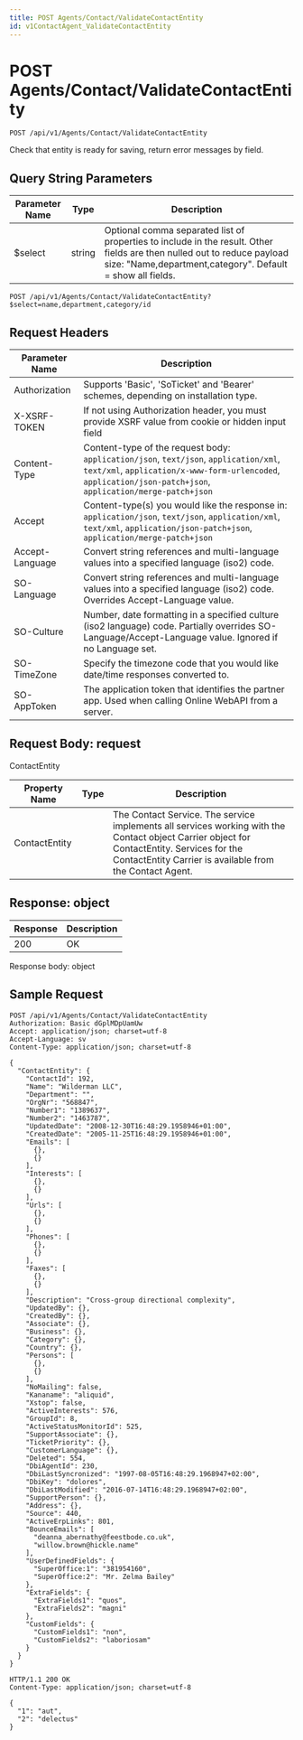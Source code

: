 ```yaml
---
title: POST Agents/Contact/ValidateContactEntity
id: v1ContactAgent_ValidateContactEntity
---
```


# POST Agents/Contact/ValidateContactEntity

```http
POST /api/v1/Agents/Contact/ValidateContactEntity
```

Check that entity is ready for saving, return error messages by field.







## Query String Parameters

| Parameter Name | Type |  Description |
|----------------|------|--------------|
| $select | string |  Optional comma separated list of properties to include in the result. Other fields are then nulled out to reduce payload size: "Name,department,category". Default = show all fields. |

```http
POST /api/v1/Agents/Contact/ValidateContactEntity?$select=name,department,category/id
```


## Request Headers

| Parameter Name | Description |
|----------------|-------------|
| Authorization  | Supports 'Basic', 'SoTicket' and 'Bearer' schemes, depending on installation type. |
| X-XSRF-TOKEN   | If not using Authorization header, you must provide XSRF value from cookie or hidden input field |
| Content-Type | Content-type of the request body: `application/json`, `text/json`, `application/xml`, `text/xml`, `application/x-www-form-urlencoded`, `application/json-patch+json`, `application/merge-patch+json` |
| Accept         | Content-type(s) you would like the response in: `application/json`, `text/json`, `application/xml`, `text/xml`, `application/json-patch+json`, `application/merge-patch+json` |
| Accept-Language | Convert string references and multi-language values into a specified language (iso2) code. |
| SO-Language | Convert string references and multi-language values into a specified language (iso2) code. Overrides Accept-Language value. |
| SO-Culture | Number, date formatting in a specified culture (iso2 language) code. Partially overrides SO-Language/Accept-Language value. Ignored if no Language set. |
| SO-TimeZone | Specify the timezone code that you would like date/time responses converted to. |
| SO-AppToken | The application token that identifies the partner app. Used when calling Online WebAPI from a server. |

## Request Body: request  

ContactEntity 

| Property Name | Type |  Description |
|----------------|------|--------------|
| ContactEntity |  | The Contact Service. The service implements all services working with the Contact object <para /> Carrier object for ContactEntity. Services for the ContactEntity Carrier is available from the <see cref="T:SuperOffice.CRM.Services.IContactAgent">Contact Agent</see>. |


## Response: object



| Response | Description |
|----------------|-------------|
| 200 | OK |

Response body: object


## Sample Request

```http!
POST /api/v1/Agents/Contact/ValidateContactEntity
Authorization: Basic dGplMDpUamUw
Accept: application/json; charset=utf-8
Accept-Language: sv
Content-Type: application/json; charset=utf-8

{
  "ContactEntity": {
    "ContactId": 192,
    "Name": "Wilderman LLC",
    "Department": "",
    "OrgNr": "568847",
    "Number1": "1389637",
    "Number2": "1463787",
    "UpdatedDate": "2008-12-30T16:48:29.1958946+01:00",
    "CreatedDate": "2005-11-25T16:48:29.1958946+01:00",
    "Emails": [
      {},
      {}
    ],
    "Interests": [
      {},
      {}
    ],
    "Urls": [
      {},
      {}
    ],
    "Phones": [
      {},
      {}
    ],
    "Faxes": [
      {},
      {}
    ],
    "Description": "Cross-group directional complexity",
    "UpdatedBy": {},
    "CreatedBy": {},
    "Associate": {},
    "Business": {},
    "Category": {},
    "Country": {},
    "Persons": [
      {},
      {}
    ],
    "NoMailing": false,
    "Kananame": "aliquid",
    "Xstop": false,
    "ActiveInterests": 576,
    "GroupId": 8,
    "ActiveStatusMonitorId": 525,
    "SupportAssociate": {},
    "TicketPriority": {},
    "CustomerLanguage": {},
    "Deleted": 554,
    "DbiAgentId": 230,
    "DbiLastSyncronized": "1997-08-05T16:48:29.1968947+02:00",
    "DbiKey": "dolores",
    "DbiLastModified": "2016-07-14T16:48:29.1968947+02:00",
    "SupportPerson": {},
    "Address": {},
    "Source": 440,
    "ActiveErpLinks": 801,
    "BounceEmails": [
      "deanna_abernathy@feestbode.co.uk",
      "willow.brown@hickle.name"
    ],
    "UserDefinedFields": {
      "SuperOffice:1": "381954160",
      "SuperOffice:2": "Mr. Zelma Bailey"
    },
    "ExtraFields": {
      "ExtraFields1": "quos",
      "ExtraFields2": "magni"
    },
    "CustomFields": {
      "CustomFields1": "non",
      "CustomFields2": "laboriosam"
    }
  }
}
```

```http_
HTTP/1.1 200 OK
Content-Type: application/json; charset=utf-8

{
  "1": "aut",
  "2": "delectus"
}
```